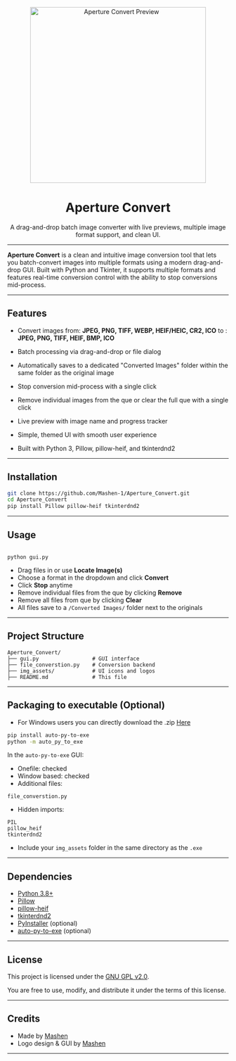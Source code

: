 <p align="center">
  <img src="![Screenshot (43)](https://github.com/user-attachments/assets/cf86916d-f18b-47f3-9220-083ec174597f)" width="400" alt="Aperture Convert Preview">
</p>

<h1 align="center">Aperture Convert</h1>

<p align="center">
  A drag-and-drop batch image converter with live previews, multiple image format support, and clean UI.
</p>

---

**Aperture Convert** is a clean and intuitive image conversion tool that lets you batch-convert images into multiple formats using a modern drag-and-drop GUI. Built with Python and Tkinter, it supports multiple formats and features real-time conversion control with the ability to stop conversions mid-process.

---

## Features

- Convert images from: **JPEG, PNG, TIFF, WEBP, HEIF/HEIC, CR2, ICO**  to : **JPEG, PNG, TIFF, HEIF, BMP, ICO**
  
- Batch processing via drag-and-drop or file dialog

- Automatically saves to a dedicated "Converted Images" folder within the same folder as the original image

- Stop conversion mid-process with a single click

- Remove individual images from the que or clear the full que with a single click

- Live preview with image name and progress tracker

- Simple, themed UI with smooth user experience

- Built with Python 3, Pillow, pillow-heif, and tkinterdnd2

---

## Installation

```bash
git clone https://github.com/Mashen-1/Aperture_Convert.git
cd Aperture_Convert
pip install Pillow pillow-heif tkinterdnd2
````

---

## Usage

```bash![Screenshot (43)](https://github.com/user-attachments/assets/46ebe58c-5d96-42ca-85ec-06f6b4c7327c)

python gui.py
```

* Drag files in or use **Locate Image(s)**
* Choose a format in the dropdown and click **Convert**
* Click **Stop** anytime
* Remove individual files from the que by clicking **Remove**
* Remove all files from que by clicking **Clear**
* All files save to a `/Converted Images/` folder next to the originals

---

## Project Structure

```
Aperture_Convert/
├── gui.py                 # GUI interface
├── file_converstion.py    # Conversion backend
├── img_assets/            # UI icons and logos
├── README.md              # This file
```

---

## Packaging to executable (Optional)

* For Windows users you can directly download the .zip [Here](https://www.mediafire.com/file/s5m3a18rr8w1cg9/Aperture_Convert.zip/file)

```bash
pip install auto-py-to-exe
python -m auto_py_to_exe
```

In the `auto-py-to-exe` GUI:

* Onefile: checked
* Window based: checked
* Additional files:

```
file_converstion.py
```
* Hidden imports:

```
PIL
pillow_heif
tkinterdnd2
```
* Include your `img_assets` folder in the same directory as the `.exe`

---

## Dependencies

- [Python 3.8+](https://www.python.org/)
- [Pillow](https://pypi.org/project/Pillow/)
- [pillow-heif](https://pypi.org/project/pillow-heif/)
- [tkinterdnd2](https://github.com/pmgagne/tkinterdnd2)
- [PyInstaller](https://www.pyinstaller.org/) (optional)
- [auto-py-to-exe](https://github.com/brentvollebregt/auto-py-to-exe) (optional)

---

## License

This project is licensed under the [GNU GPL v2.0](https://www.gnu.org/licenses/old-licenses/gpl-2.0.en.html).

You are free to use, modify, and distribute it under the terms of this license.

---

## Credits

- Made by [Mashen](https://github.com/Mashen-1)
- Logo design & GUI by [Mashen](https://github.com/Mashen-1)

---
